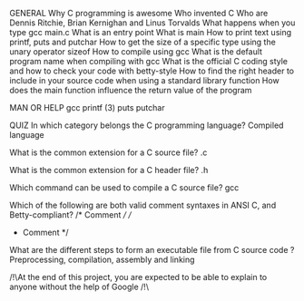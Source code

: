 GENERAL
    Why C programming is awesome
    Who invented C
    Who are Dennis Ritchie, Brian Kernighan and Linus Torvalds
    What happens when you type gcc main.c
    What is an entry point
    What is main
    How to print text using printf, puts and putchar
    How to get the size of a specific type using the unary operator sizeof
    How to compile using gcc
    What is the default program name when compiling with gcc
    What is the official C coding style and how to check your code with betty-style
    How to find the right header to include in your source code when using a standard library function
    How does the main function influence the return value of the program

MAN OR HELP
gcc
printf (3)
puts
putchar

QUIZ
In which category belongs the C programming language?
Compiled language

What is the common extension for a C source file?
.c

What is the common extension for a C header file?
.h

Which command can be used to compile a C source file?
gcc

Which of the following are both valid comment syntaxes in ANSI C, and Betty-compliant?
/* Comment */
/*
 * Comment
 */

What are the different steps to form an executable file from C source code ?
Preprocessing, compilation, assembly and linking

/!\At the end of this project, you are expected to be able to explain to anyone without the help of Google /!\
